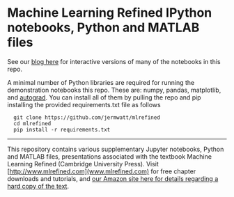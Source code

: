 # Machine Learning Refined IPython notebooks, Python and MATLAB files

See our [blog here](https://jermwatt.github.io/mlrefined/index.html) for interactive versions of many of the notebooks in this repo. 

A minimal number of Python libraries are required for running the demonstration notebooks this repo.  These are: numpy, pandas, matplotlib, and [autograd](https://github.com/HIPS/autograd).  You can install all of them by pulling the repo and pip installing the provided requirements.txt file as follows

      git clone https://github.com/jermwatt/mlrefined
      cd mlrefined
      pip install -r requirements.txt
        
- - -
This repository contains various supplementary Jupyter notebooks, Python and MATLAB files, presentations associated with the textbook Machine Learning Refined (Cambridge University Press). Visit [http://www.mlrefined.com](www.mlrefined.com) for free chapter downloads and tutorials, and [our Amazon site here for details regarding a hard copy of the text](https://www.amazon.com/Machine-Learning-Refined-Foundations-Applications/dp/1107123526/ref=sr_1_1?ie=UTF8&qid=1471025359&sr=8-1&keywords=machine+learning+refined).
